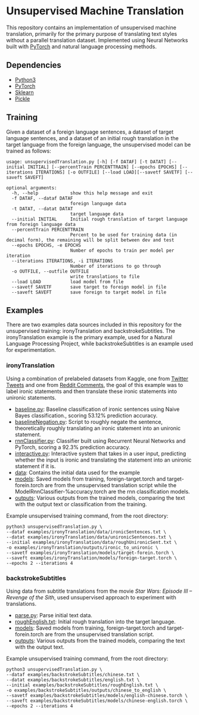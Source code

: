 # Unsupervised Machine Translation
This repository contains an implementation of unsupervised machine translation, primarily for the primary purpose of translating text styles without a parallel translation dataset. Implemented using Neural Networks built with [PyTorch](http://pytorch.org/) and natural language processing methods. 

## Dependencies
* [Python3](https://www.python.org)
* [PyTorch](http://pytorch.org/)
* [Sklearn](https://scikit-learn.org/stable/index.html)
* [Pickle](https://docs.python.org/3.8/library/pickle.html)

## Training
Given a dataset of a foreign language sentences, a dataset of target language sentences, and a dataset of an initial rough translation in the target language from the foreign language, the unsupervised model can be trained as follows:
```
usage: unsupervisedTranslation.py [-h] [-f DATAF] [-t DATAT] [--initial INITIAL] [--percentTrain PERCENTTRAIN] [--epochs EPOCHS] [--iterations ITERATIONS] [-o OUTFILE] [--load LOAD][--savetf SAVETF] [--saveft SAVEFT]

optional arguments:
  -h, --help            show this help message and exit
  -f DATAF, --dataf DATAF
                        foreign language data
  -t DATAT, --datat DATAT
                        target language data
  --initial INITIAL     Initial rough translation of target language from foreign language data
  --percentTrain PERCENTTRAIN
                        Percent to be used for training data (in decimal form), the remaining will be split between dev and test
  --epochs EPOCHS, -e EPOCHS
                        Number of epochs to train per model per iteration
  --iterations ITERATIONS, -i ITERATIONS
                        Number of iterations to go through
  -o OUTFILE, --outfile OUTFILE
                        write translations to file
  --load LOAD           load model from file
  --savetf SAVETF       save target to foreign model in file
  --saveft SAVEFT       save foreign to target model in file
```

## Examples
There are two examples data sources included in this repository for the unsupervised training: ironyTranslation and backstrokeSubtitles. The ironyTranslation example is the primary example, used for a Natural Language Processing Project, while backstrokeSubtitles is an example used for experimentation. 

### ironyTranslation
Using a combination of prelabeled datasets from Kaggle, one from [Twitter Tweets](https://www.kaggle.com/nikhiljohnk/tweets-with-sarcasm-and-irony ) and one from [Reddit Comments](https://www.kaggle.com/rtatman/ironic-corpus), the goal of this example was to label ironic statements and then translate these ironic statements into unironic statements.
* [baseline.py](https://github.com/kekoawong/UnsupervisedLanguageTranslation/blob/main/examples/ironyTranslation/baseline.py): Baseline classification of ironic sentences using Naive Bayes classification., scoring 53.12% prediction accuracy.
* [baselineNegation.py](https://github.com/kekoawong/UnsupervisedLanguageTranslation/blob/main/examples/ironyTranslation/baselineNegation.py): Script to roughly negate the sentence, theoretically roughly translating an ironic statement into an unironic statement. 
* [rnnClassifier.py](https://github.com/kekoawong/UnsupervisedLanguageTranslation/blob/main/examples/ironyTranslation/rnnClassifier.py): Classifier built using Recurrent Neural Networks and PyTorch, scoring a 92.3% prediction accuracy.
* [interactive.py](https://github.com/kekoawong/UnsupervisedLanguageTranslation/blob/main/examples/ironyTranslation/interactive.py): Interactive system that takes in a user input, predicting whether the input is ironic and translating the statement into an unironic statement if it is. 
* [data](https://github.com/kekoawong/UnsupervisedLanguageTranslation/blob/main/examples/ironyTranslation/data): Contains the initial data used for the example
* [models](https://github.com/kekoawong/UnsupervisedLanguageTranslation/blob/main/examples/ironyTranslation/models): Saved models from training, foreign-target.torch and target-forein.torch are from the unsupervised translation script while the ModelRnnClassifier-%accuracy.torch are the rnn classification models.
* [outputs](https://github.com/kekoawong/UnsupervisedLanguageTranslation/blob/main/examples/ironyTranslation/outputs): Various outputs from the trained models, comparing the text with the output text or classification from the training.

Example unsupervised training command, from the root directory:
```
python3 unsupervisedTranslation.py \
--dataf examples/ironyTranslation/data/ironicSentences.txt \
--datat examples/ironyTranslation/data/unironicSentences.txt \
--initial examples/ironyTranslation/data/roughUnironicSent.txt \
-o examples/ironyTranslation/outputs/ironic_to_unironic \
--savetf examples/ironyTranslation/models/target-forein.torch \
--saveft examples/ironyTranslation/models/foreign-target.torch \
--epochs 2 --iterations 4  
```

### backstrokeSubtitles
Using data from subtitle translations from the movie *Star Wars: Episode III – Revenge of the Sith*, used unsupervised approach to experiment with translations.   
* [parse.py](https://github.com/kekoawong/UnsupervisedLanguageTranslation/blob/main/examples/backstrokeSubtitles/parse.py): Parse initial text data.
* [roughEnglish.txt](https://github.com/kekoawong/UnsupervisedLanguageTranslation/blob/main/examples/backstrokeSubtitles/roughEnglish.txt): Initial rough translation into the target language.
* [models](https://github.com/kekoawong/UnsupervisedLanguageTranslation/blob/main/examples/backstrokeSubtitles/models): Saved models from training, foreign-target.torch and target-forein.torch are from the unsupervised translation script.
* [outputs](https://github.com/kekoawong/UnsupervisedLanguageTranslation/blob/main/examples/backstrokeSubtitles/outputs): Various outputs from the trained models, comparing the text with the output text.

Example unsupervised training command, from the root directory:
```
python3 unsupervisedTranslation.py \
--dataf examples/backstrokeSubtitles/chinese.txt \
--datat examples/backstrokeSubtitles/english.txt \
--initial examples/backstrokeSubtitles/roughEnglish.txt \
-o examples/backstrokeSubtitles/outputs/chinese_to_english \
--savetf examples/backstrokeSubtitles/models/english-chinese.torch \
--saveft examples/backstrokeSubtitles/models/chinese-english.torch \
--epochs 2 --iterations 4 
```
